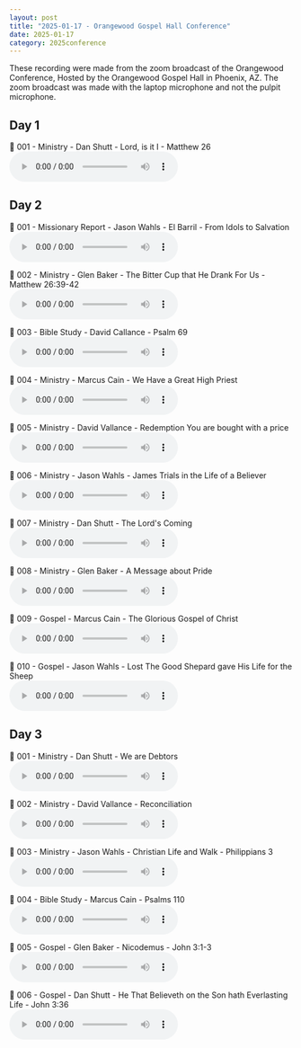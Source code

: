 ```yaml
---
layout: post
title: "2025-01-17 - Orangewood Gospel Hall Conference"
date: 2025-01-17
category: 2025conference
---
```


These recording were made from the zoom broadcast of the Orangewood Conference, Hosted by the Orangewood Gospel Hall in Phoenix, AZ. The zoom broadcast was made with the laptop microphone and not the pulpit microphone.

## Day 1

<p>
🎵 001 - Ministry - Dan Shutt - Lord, is it I - Matthew 26 <br>
<audio controls>
  <source src="https://archive.org/download/2025-gospel-conference-audio/2025-01-17%20-%20Orangewood%20Gospel%20Hall%20Conference/2025-01-17%20-%20001%20-%20Ministry%20-%20Dan%20Shutt%20-%20Lord%2C%20is%20it%20I%20-%20Matthew%2026.mp3" type="audio/mpeg">
  Your browser does not support the audio element.
</audio>
</p>

## Day 2

<p>
🎵 001 - Missionary Report - Jason Wahls - El Barril - From Idols to Salvation <br>
<audio controls>
  <source src="https://archive.org/download/2025-gospel-conference-audio/2025-01-17%20-%20Orangewood%20Gospel%20Hall%20Conference/2025-01-18%20-%20001%20-%20Missionary%20Report%20-%20Jason%20Wahls%20-%20El%20Barril%20-%20From%20Idols%20to%20Salvation.mp3" type="audio/mpeg">
  Your browser does not support the audio element.
</audio>
</p>
<p>
🎵 002 - Ministry - Glen Baker - The Bitter Cup that He Drank For Us - Matthew 26:39-42 <br>
<audio controls>
  <source src="https://archive.org/download/2025-gospel-conference-audio/2025-01-17%20-%20Orangewood%20Gospel%20Hall%20Conference/2025-01-18%20-%20002%20-%20Ministry%20-%20Glen%20Baker%20-%20The%20Bitter%20Cup%20that%20He%20Drank%20For%20Us%20-%20Matthew%2026%2039-42.mp3" type="audio/mpeg">
  Your browser does not support the audio element.
</audio>
</p>
<p>
🎵 003 - Bible Study - David Callance - Psalm 69 <br>
<audio controls>
  <source src="https://archive.org/download/2025-gospel-conference-audio/2025-01-17%20-%20Orangewood%20Gospel%20Hall%20Conference/2025-01-18%20-%20003%20-%20Bible%20Study%20-%20David%20Callance%20-%20Psalm%2069.mp3" type="audio/mpeg">
  Your browser does not support the audio element.
</audio>
</p>
<p>
🎵 004 - Ministry - Marcus Cain - We Have a Great High Priest <br>
<audio controls>
  <source src="https://archive.org/download/2025-gospel-conference-audio/2025-01-17%20-%20Orangewood%20Gospel%20Hall%20Conference/2025-01-18%20-%20004%20-%20Ministry%20-%20Marcus%20Cain%20-%20We%20Have%20a%20Great%20High%20Priest.mp3" type="audio/mpeg">
  Your browser does not support the audio element.
</audio>
</p>
<p>
🎵 005 - Ministry - David Vallance - Redemption You are bought with a price <br>
<audio controls>
  <source src="https://archive.org/download/2025-gospel-conference-audio/2025-01-17%20-%20Orangewood%20Gospel%20Hall%20Conference/2025-01-18%20-%20005%20-%20Ministry%20-%20David%20Vallance%20-%20Redemption%20You%20are%20bought%20with%20a%20price.mp3" type="audio/mpeg">
  Your browser does not support the audio element.
</audio>
</p>
<p>
🎵 006 - Ministry - Jason Wahls - James Trials in the Life of a Believer <br>
<audio controls>
  <source src="https://archive.org/download/2025-gospel-conference-audio/2025-01-17%20-%20Orangewood%20Gospel%20Hall%20Conference/2025-01-18%20-%20006%20-%20Ministry%20-%20Jason%20Wahls%20-%20James%20Trials%20in%20the%20Life%20of%20a%20Believer.mp3" type="audio/mpeg">
  Your browser does not support the audio element.
</audio>
</p>
<p>
🎵 007 - Ministry - Dan Shutt - The Lord's Coming <br>
<audio controls>
  <source src="https://archive.org/download/2025-gospel-conference-audio/2025-01-17%20-%20Orangewood%20Gospel%20Hall%20Conference/2025-01-18%20-%20007%20-%20Ministry%20-%20Dan%20Shutt%20-%20The%20Lord%27s%20Coming.mp3" type="audio/mpeg">
  Your browser does not support the audio element.
</audio>
</p>
<p>
🎵 008 - Ministry - Glen Baker - A Message about Pride <br>
<audio controls>
  <source src="https://archive.org/download/2025-gospel-conference-audio/2025-01-17%20-%20Orangewood%20Gospel%20Hall%20Conference/2025-01-18%20-%20008%20-%20Ministry%20-%20Glen%20Baker%20-%20A%20Message%20about%20Pride.mp3" type="audio/mpeg">
  Your browser does not support the audio element.
</audio>
</p>
<p>
🎵 009 - Gospel - Marcus Cain - The Glorious Gospel of Christ <br>
<audio controls>
  <source src="https://archive.org/download/2025-gospel-conference-audio/2025-01-17%20-%20Orangewood%20Gospel%20Hall%20Conference/2025-01-18%20-%20009%20-%20Gospel%20-%20Marcus%20Cain%20-%20The%20Glorious%20Gospel%20of%20Christ.mp3" type="audio/mpeg">
  Your browser does not support the audio element.
</audio>
</p>
<p>
🎵 010 - Gospel - Jason Wahls - Lost The Good Shepard gave His Life for the Sheep <br>
<audio controls>
  <source src="https://archive.org/download/2025-gospel-conference-audio/2025-01-17%20-%20Orangewood%20Gospel%20Hall%20Conference/2025-01-18%20-%20010%20-%20Gospel%20-%20Jason%20Wahls%20-%20Lost%20The%20Good%20Shepard%20gave%20His%20Life%20for%20the%20Sheep.mp3" type="audio/mpeg">
  Your browser does not support the audio element.
</audio>
</p>

## Day 3

<p>
🎵 001 - Ministry - Dan Shutt - We are Debtors <br>
<audio controls>
  <source src="https://archive.org/download/2025-gospel-conference-audio/2025-01-17%20-%20Orangewood%20Gospel%20Hall%20Conference/2025-01-19%20-%20001%20-%20Ministry%20-%20Dan%20Shutt%20-%20We%20are%20Debtors.mp3" type="audio/mpeg">
  Your browser does not support the audio element.
</audio>
</p>
<p>
🎵 002 - Ministry - David Vallance - Reconciliation <br>
<audio controls>
  <source src="https://archive.org/download/2025-gospel-conference-audio/2025-01-17%20-%20Orangewood%20Gospel%20Hall%20Conference/2025-01-19%20-%20002%20-%20Ministry%20-%20David%20Vallance%20-%20Reconciliation.mp3" type="audio/mpeg">
  Your browser does not support the audio element.
</audio>
</p>
<p>
🎵 003 - Ministry - Jason Wahls - Christian Life and Walk - Philippians 3 <br>
<audio controls>
  <source src="https://archive.org/download/2025-gospel-conference-audio/2025-01-17%20-%20Orangewood%20Gospel%20Hall%20Conference/2025-01-19%20-%20003%20-%20Ministry%20-%20Jason%20Wahls%20-%20Christian%20Life%20and%20Walk%20-%20Philippians%203.mp3" type="audio/mpeg">
  Your browser does not support the audio element.
</audio>
</p>
<p>
🎵 004 - Bible Study - Marcus Cain - Psalms 110 <br>
<audio controls>
  <source src="https://archive.org/download/2025-gospel-conference-audio/2025-01-17%20-%20Orangewood%20Gospel%20Hall%20Conference/2025-01-19%20-%20004%20-%20Bible%20Study%20-%20Marcus%20Cain%20-%20Psalms%20110.mp3" type="audio/mpeg">
  Your browser does not support the audio element.
</audio>
</p>
<p>
🎵 005 - Gospel - Glen Baker - Nicodemus - John 3:1-3 <br>
<audio controls>
  <source src="lhttps://archive.org/download/2025-gospel-conference-audio/2025-01-17%20-%20Orangewood%20Gospel%20Hall%20Conference/2025-01-19%20-%20005%20-%20Gospel%20-%20Glen%20Baker%20-%20Nicodemus%20-%20John%203%201-3.mp3" type="audio/mpeg">
  Your browser does not support the audio element.
</audio>
</p>
<p>
🎵 006 - Gospel - Dan Shutt - He That Believeth on the Son hath Everlasting Life - John 3:36 <br>
<audio controls>
  <source src="https://archive.org/download/2025-gospel-conference-audio/2025-01-17%20-%20Orangewood%20Gospel%20Hall%20Conference/2025-01-19%20-%20006%20-%20Gospel%20-%20Dan%20Shutt%20-%20He%20That%20Believeth%20on%20the%20Son%20hath%20Everlasting%20Life%20-%20John%203%2036.mp3" type="audio/mpeg">
  Your browser does not support the audio element.
</audio>
</p>
